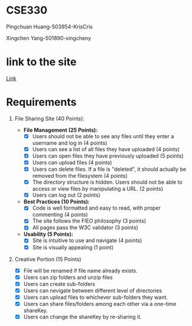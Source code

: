 # CSE330

Pingchuan Huang-503954-KrisCris

Xingchen Yang-501890-xingcheny

# link to the site

[Link](http://ec2-18-117-87-53.us-east-2.compute.amazonaws.com/~connlost/module2-group-503954/)

# Requirements

1. File Sharing Site (40 Points):

   - **File Management (25 Points):**
     - [x] Users should not be able to see any files until they enter a username and log in (4 points)
     - [x] Users can see a list of all files they have uploaded (4 points)
     - [x] Users can open files they have previously uploaded (5 points)
     - [x] Users can upload files (4 points)
     - [x] Users can delete files. If a file is "deleted", it should actually be removed from the filesystem (4 points)
     - [x] The directory structure is hidden. Users should not be able to access or view files by manipulating a URL. (2 points)
     - [x] Users can log out (2 points)
   - **Best Practices (10 Points):**
     - [x] Code is well formatted and easy to read, with proper commenting (4 points)
     - [x] The site follows the FIEO philosophy (3 points)
     - [x] All pages pass the W3C validator (3 points)
   - **Usability (5 Points):**
     - [x] Site is intuitive to use and navigate (4 points)
     - [x] Site is visually appealing (1 point)

2. Creative Portion (15 Points)

   - [x] File will be renamed if file name already exists.
   - [x] Users can zip folders and unzip files
   - [x] Users can create sub-folders
   - [x] Users can nevigate between different level of directories
   - [x] Users can upload files to whichever sub-folders they want.
   - [x] Users can share files/folders among each other via a one-time shareKey.
   - [x] Users can change the shareKey by re-sharing it.